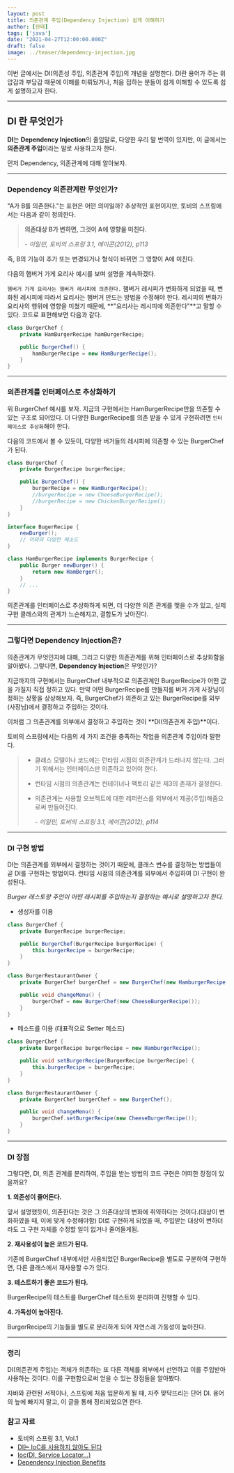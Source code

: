 ```yaml
---
layout: post  
title: 의존관계 주입(Dependency Injection) 쉽게 이해하기
author: [완태]
tags: ['java']
date: "2021-04-27T12:00:00.000Z"
draft: false
image: ../teaser/dependency-injection.jpg
---
```


 이번 글에서는 DI(의존성 주입, 의존관계 주입)의 개념을 설명한다. DI란 용어가 주는 위압감과 부담감 때문에 이해를 미뤄뒀거나, 처음 접하는 분들이 쉽게 이해할 수 있도록 쉽게 설명하고자 한다.

---


## DI 란 무엇인가
**DI**는 **Dependency Injection**의 줄임말로, 다양한 우리 말 번역이 있지만, 이 글에서는 **의존관계 주입**이라는 말로 사용하고자 한다. 

먼저 Dependency, 의존관계에 대해 알아보자.

---

### Dependency 의존관계란 무엇인가?

"A가 B를 의존한다."는 표현은 어떤 의미일까? 추상적인 표현이지만, 토비의 스프링에서는 다음과 같이 정의한다.

> **의존대상 B가 변하면, 그것이 A에 영향을 미친다.**
>
> *- 이일민, 토비의 스프링 3.1, 에이콘(2012), p113*

즉, B의 기능이 추가 또는 변경되거나 형식이 바뀌면 그 영향이 A에 미친다. 

다음의 햄버거 가게 요리사 예시를 보며 설명을 계속하겠다.


`햄버거 가게 요리사는 햄버거 레시피에 의존한다.` 햄버거 레시피가 변화하게 되었을 때, 변화된 레시피에 따라서 요리사는 햄버거 만드는 방법을 수정해야 한다. 레시피의 변화가 요리사의 행위에 영향을 미쳤기 때문에, **"요리사는 레시피에 의존한다"**고 말할 수 있다. 코드로 표현해보면 다음과 같다.

```java
class BurgerChef {
    private HamBurgerRecipe hamBurgerRecipe;

    public BurgerChef() {
        hamBurgerRecipe = new HamBurgerRecipe();        
    }
}
```
---

### 의존관계를 인터페이스로 추상화하기

위 BurgerChef 예시를 보자. 지금의 구현에서는 HamBurgerRecipe만을 의존할 수 있는 구조로 되어있다. 더 다양한 BurgerRecipe를 의존 받을 수 있게 구현하려면 `인터페이스로 추상화`해야 한다. 

다음의 코드에서 볼 수 있듯이, 다양한 버거들의 레시피에 의존할 수 있는 BurgerChef가 된다.

```java
class BurgerChef {
    private BurgerRecipe burgerRecipe;

    public BurgerChef() {
        burgerRecipe = new HamBurgerRecipe();
        //burgerRecipe = new CheeseBurgerRecipe();
        //burgerRecipe = new ChickenBurgerRecipe();
    }
}

interface BugerRecipe {
    newBurger();
    // 이외의 다양한 메소드
} 

class HamBurgerRecipe implements BurgerRecipe {
    public Burger newBurger() {
        return new HamBerger();
    }
    // ...
}
```

의존관계를 인터페이스로 추상화하게 되면, 더 다양한 의존 관계를 맺을 수가 있고, 실제 구현 클래스와의 관계가 느슨해지고, 결합도가 낮아진다.

---

### 그렇다면 Dependency Injection은?

 의존관계가 무엇인지에 대해, 그리고 다양한 의존관계를 위해 인터페이스로 추상화함을 알아봤다. 그렇다면, **Dependency Injection**은 무엇인가?

지금까지의 구현에서는 BurgerChef 내부적으로 의존관계인 BurgerRecipe가 어떤 값을 가질지 직접 정하고 있다. 만약 어떤 BurgerRecipe를 만들지를 버거 가게 사장님이 정하는 상황을 상상해보자. 즉, BurgerChef가 의존하고 있는 BurgerRecipe를 외부(사장님)에서 결정하고 주입하는 것이다.

이처럼 그 의존관계를 외부에서 결정하고 주입하는 것이 **DI(의존관계 주입)**이다.

토비의 스프링에서는 다음의 세 가지 조건을 충족하는 작업을 의존관계 주입이라 말한다.

> - 클래스 모델이나 코드에는 런타임 시점의 의존관계가 드러나지 않는다. 그러기 위해서는 인터페이스만 의존하고 있어야 한다.
> - 런타임 시점의 의존관계는 컨테이너나 팩토리 같은 제3의 존재가 결정한다.
> - 의존관계는 사용할 오브젝트에 대한 레퍼런스를 외부에서 제공(주입)해줌으로써 만들어진다.
>
>   *- 이일민, 토비의 스프링 3.1, 에이콘(2012), p114*

---

### DI 구현 방법

DI는 의존관계를 외부에서 결정하는 것이기 때문에, 클래스 변수를 결정하는 방법들이 곧 DI를 구현하는 방법이다. 런타임 시점의 의존관계를 외부에서 주입하여 DI 구현이 완성된다.

*Burger 레스토랑 주인이 어떤 레시피를 주입하는지 결정하는 예시로 설명하고자 한다.*

- 생성자를 이용

```java
class BurgerChef {
    private BurgerRecipe burgerRecipe;

    public BurgerChef(BurgerRecipe burgerRecipe) {
        this.burgerRecipe = burgerRecipe;
    }
}

class BurgerRestaurantOwner {
    private BurgerChef burgerChef = new BurgerChef(new HamburgerRecipe());

    public void changeMenu() {
        burgerChef = new BurgerChef(new CheeseBurgerRecipe());
    }
}
```

- 메소드를 이용 (대표적으로 Setter 메소드)

```java
class BurgerChef {
    private BurgerRecipe burgerRecipe = new HamburgerRecipe();

    public void setBurgerRecipe(BurgerRecipe burgerRecipe) {
        this.burgerRecipe = burgerRecipe;
    }
}

class BurgerRestaurantOwner {
    private BurgerChef burgerChef = new BurgerChef();

    public void changeMenu() {
        burgerChef.setBurgerRecipe(new CheeseBurgerRecipe());
    }
}
```

---

### DI 장점

그렇다면, DI, 의존 관계를 분리하여, 주입을 받는 방법의 코드 구현은 어떠한 장점이 있을까요?

**1. 의존성이 줄어든다.**

앞서 설명했듯이, 의존한다는 것은 그 의존대상의 변화에 취약하다는 것이다.(대상이 변화하였을 때, 이에 맞게 수정해야함) DI로 구현하게 되었을 때, 주입받는 대상이 변하더라도 그 구현 자체를 수정할 일이 없거나 줄어들게됨.

**2. 재사용성이 높은 코드가 된다.**

기존에 BurgerChef 내부에서만 사용되었던 BurgerRecipe을 별도로 구분하여 구현하면, 다른 클래스에서 재사용할 수가 있다.

**3. 테스트하기 좋은 코드가 된다.**

BurgerRecipe의 테스트를 BurgerChef 테스트와 분리하여 진행할 수 있다.

**4. 가독성이 높아진다.**

BurgerRecipe의 기능들을 별도로 분리하게 되어 자연스레 가동성이 높아진다.

---

### 정리
DI(의존관계 주입)는 객체가 의존하는 또 다른 객체를 외부에서 선언하고 이를 주입받아 사용하는 것이다. 이를 구현함으로써 얻을 수 있는 장점들을 알아봤다.

자바와 관련된 서적이나, 스프링에 처음 입문하게 될 때, 자주 맞닥뜨리는 단어 DI. 용어의 늪에 빠지지 말고, 이 글을 통해 정리되었으면 한다. 


### 참고 자료
-   토비의 스프링 3.1, Vol.1
-   [DI는 IoC를 사용하지 않아도 된다](https://jwchung.github.io/DI%EB%8A%94-IoC%EB%A5%BC-%EC%82%AC%EC%9A%A9%ED%95%98%EC%A7%80-%EC%95%8A%EC%95%84%EB%8F%84-%EB%90%9C%EB%8B%A4)
-   [Ioc(DI, Service Locator...)](https://ahea.wordpress.com/2018/09/09/1754/)
-   [Dependency Injection Benefits](http://tutorials.jenkov.com/dependency-injection/dependency-injection-benefits.html)